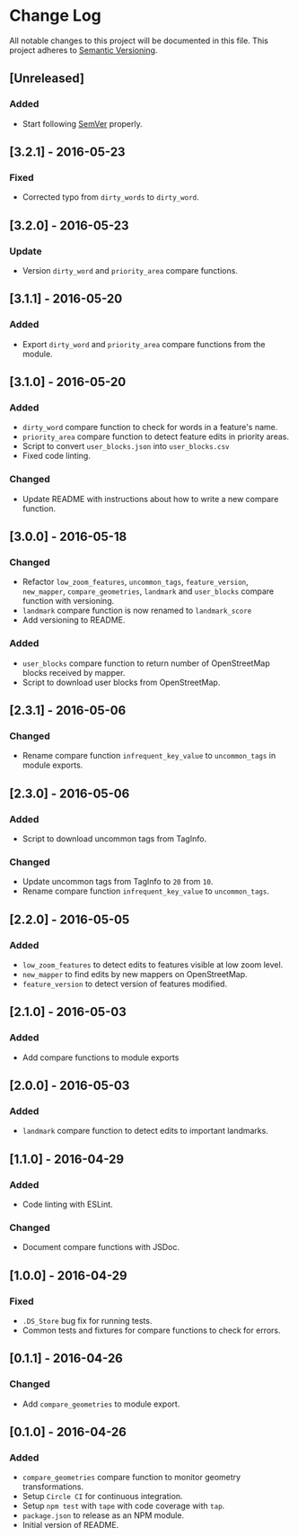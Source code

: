 # Change Log


All notable changes to this project will be documented in this file. This project adheres to [Semantic Versioning](http://semver.org/).

## [Unreleased]
### Added
- Start following [SemVer](http://semver.org/) properly.

## [3.2.1] - 2016-05-23
### Fixed
* Corrected typo from `dirty_words` to `dirty_word`.

## [3.2.0] - 2016-05-23
### Update
* Version `dirty_word` and `priority_area` compare functions.

## [3.1.1] - 2016-05-20
### Added
* Export `dirty_word` and `priority_area` compare functions from the module.

## [3.1.0] - 2016-05-20
### Added
* `dirty_word` compare function to check for words in a feature's name.
* `priority_area` compare function to detect feature edits in priority areas.
* Script to convert `user_blocks.json` into `user_blocks.csv`
* Fixed code linting.

### Changed
* Update README with instructions about how to write a new compare function.

## [3.0.0] - 2016-05-18
### Changed
* Refactor `low_zoom_features`, `uncommon_tags`, `feature_version`, `new_mapper`, `compare_geometries`, `landmark` and `user_blocks` compare function with versioning.
* `landmark` compare function is now renamed to `landmark_score`
* Add versioning to README.

### Added
* `user_blocks` compare function to return number of OpenStreetMap blocks received by mapper.
* Script to download user blocks from OpenStreetMap.

## [2.3.1] - 2016-05-06
### Changed
* Rename compare function `infrequent_key_value` to `uncommon_tags` in module exports.

## [2.3.0] - 2016-05-06
### Added
* Script to download uncommon tags from TagInfo.

### Changed
* Update uncommon tags from TagInfo to `20` from `10`.
* Rename compare function `infrequent_key_value` to `uncommon_tags`.

## [2.2.0] - 2016-05-05
### Added
* `low_zoom_features` to detect edits to features visible at low zoom level.
* `new_mapper` to find edits by new mappers on OpenStreetMap.
* `feature_version` to detect version of features modified.

## [2.1.0] - 2016-05-03
### Added
* Add compare functions to module exports

## [2.0.0] - 2016-05-03
### Added
* `landmark` compare function to detect edits to important landmarks.

## [1.1.0] - 2016-04-29
### Added
* Code linting with ESLint.

### Changed
* Document compare functions with JSDoc.

## [1.0.0] - 2016-04-29
### Fixed
* `.DS_Store` bug fix for running tests.
* Common tests and fixtures for compare functions to check for errors.

## [0.1.1] - 2016-04-26
### Changed
* Add `compare_geometries` to module export.

## [0.1.0] - 2016-04-26
### Added
* `compare_geometries` compare function to monitor geometry transformations.
* Setup `Circle CI` for continuous integration.
* Setup `npm test` with `tape` with code coverage with `tap`.
* `package.json` to release as an NPM module.
* Initial version of README.

